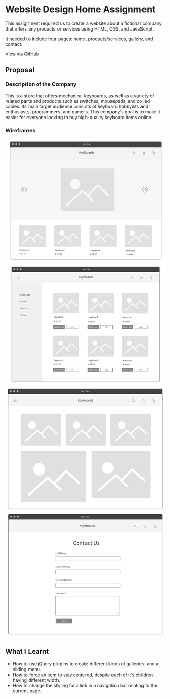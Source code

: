 # Website Design Home Assignment

This assignment required us to create a website about a fictional company that offers any products or services using HTML, CSS, and JavaScript.

It needed to include four pages: home, products/services, gallery, and contact.

[View via GitHub](https://emuel-vassallo.github.io/keyboards-shop-website/)

## Proposal

### Description of the Company

This is a store that offers mechanical keyboards, as well as a variety of related parts and products such as switches, mousepads, and coiled cables. Its main target audience consists of keyboard hobbyists and enthusiasts, programmers, and gamers. This company's goal is to make it easier for everyone looking to buy high-quality keyboard items online.

### Wireframes

![](img/wireframes/home.png)
![](img/wireframes/products.png)
![](img/wireframes/gallery.png)
![](img/wireframes/contact.png)

## What I Learnt

- How to use jQuery plugins to create different kinds of galleries, and a sliding menu.
- How to force an item to stay centered, despite each of it's children having different width.
- How to change the styling for a link in a navigation bar relating to the current page.
